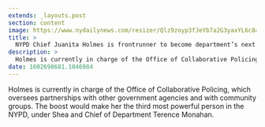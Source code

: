 ```yaml
--- 
extends: _layouts.post 
section: content 
image: https://www.nydailynews.com/resizer/Qlz9zoyp3fJeYb7a2G3yaxYL6c8=/1200x0/right/middle/cloudfront-us-east-1.images.arcpublishing.com/tronc/GPMRFEEZZBFENMDBG2QJINXMHQ.jpg 
title: > 
  NYPD Chief Juanita Holmes is frontrunner to become department’s next chief of patrol: sources 
description: > 
  Holmes is currently in charge of the Office of Collaborative Policing, which oversees partnerships with other government agencies and with community groups.The boost would make her the third most powerful person in the NYPD, under Shea and Chief of Department Terence Monahan. 
date: 1602698681.1046984 
--- 
```

Holmes is currently in charge of the Office of Collaborative Policing, which oversees partnerships with other government agencies and with community groups. The boost would make her the third most powerful person in the NYPD, under Shea and Chief of Department Terence Monahan.